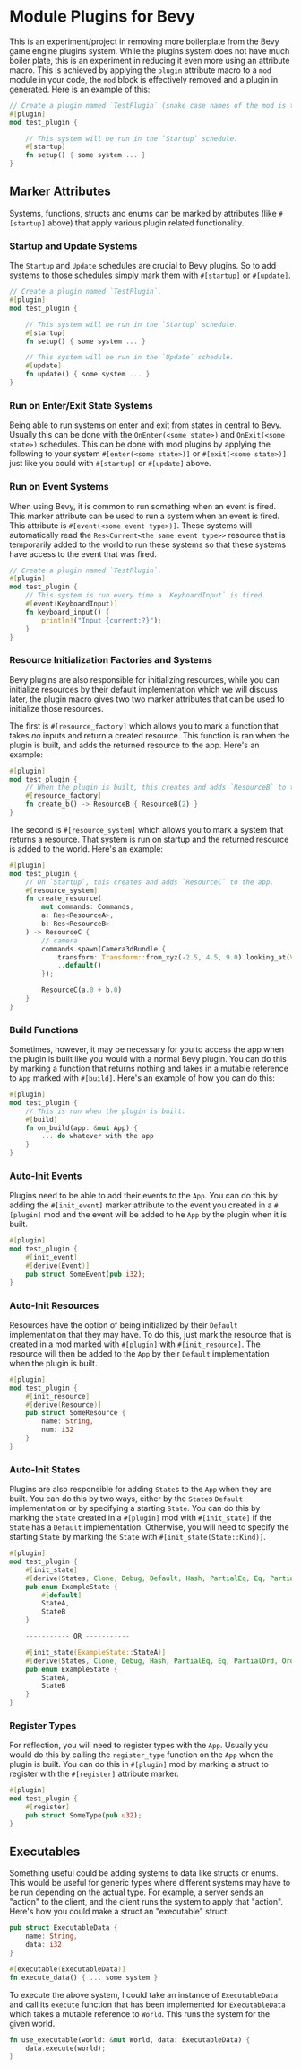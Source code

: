 # Module Plugins for Bevy
This is an experiment/project in removing more boilerplate from the Bevy game engine plugins system.  While the plugins system does not have much boiler plate, this is an experiment in reducing it even more using an attribute macro.  This is achieved by applying the `plugin` attribute macro to a `mod` module in your code, the `mod` block is effectively removed and a plugin in generated.  Here is an example of this:

```rust
// Create a plugin named `TestPlugin` (snake case names of the mod is turned into cammel case).
#[plugin]
mod test_plugin {

    // This system will be run in the `Startup` schedule.
    #[startup]
    fn setup() { some system ... }
}
```

## Marker Attributes
Systems, functions, structs and enums can be marked by attributes (like `#[startup]` above) that apply various plugin related functionality.  

### Startup and Update Systems
The `Startup` and `Update` schedules are crucial to Bevy plugins.  So to add systems to those schedules simply mark them with `#[startup]` or `#[update]`.

```rust
// Create a plugin named `TestPlugin`.
#[plugin]
mod test_plugin {

    // This system will be run in the `Startup` schedule.
    #[startup]
    fn setup() { some system ... }

    // This system will be run in the `Update` schedule.
    #[update]
    fn update() { some system ... }
}
```

### Run on Enter/Exit State Systems
Being able to run systems on enter and exit from states in central to Bevy.  Usually this can be done with the `OnEnter(<some state>)` and `OnExit(<some state>)` schedules.  This can be done with mod plugins by applying the following to your system `#[enter(<some state>)]` or `#[exit(<some state>)]` just like you could with `#[startup]` or `#[update]` above.

### Run on Event Systems
When using Bevy, it is common to run something when an event is fired.  This marker attribute can be used to run a system when an event is fired.  This attribute is `#[event(<some event type>)]`.  These systems will automatically read the `Res<Current<the same event type>>` resource that is temporarily added to the world to run these systems so that these systems have access to the event that was fired.

```rust
// Create a plugin named `TestPlugin`.
#[plugin]
mod test_plugin {
    // This system is run every time a `KeyboardInput` is fired.
    #[event(KeyboardInput)]
    fn keyboard_input() {
        println!("Input {current:?}");
    }
}
```

### Resource Initialization Factories and Systems
Bevy plugins are also responsible for initializing resources, while you can initialize resources by their default implementation which we will discuss later, the plugin macro gives two two marker attributes that can be used to initialize those resources.

The first is `#[resource_factory]` which allows you to mark a function that takes *no* inputs and return a created resource.  This function is ran when the plugin is built, and adds the returned resource to the app.  Here's an example:

```rust
#[plugin]
mod test_plugin {
    // When the plugin is built, this creates and adds `ResourceB` to the app.
    #[resource_factory]
    fn create_b() -> ResourceB { ResourceB(2) }
}
```

The second is `#[resource_system]` which allows you to mark a system that returns a resource.  That system is run on startup and the returned resource is added to the world.  Here's an example:

```rust
#[plugin]
mod test_plugin {
    // On `Startup`, this creates and adds `ResourceC` to the app.
    #[resource_system]
    fn create_resource(
        mut commands: Commands,
        a: Res<ResourceA>,
        b: Res<ResourceB>
    ) -> ResourceC {
        // camera
        commands.spawn(Camera3dBundle {
            transform: Transform::from_xyz(-2.5, 4.5, 9.0).looking_at(Vec3::ZERO, Vec3::Y),
            ..default()
        });

        ResourceC(a.0 + b.0)
    }
}
```

### Build Functions
Sometimes, however, it may be necessary for you to access the app when the plugin is built like you would with a normal Bevy plugin.  You can do this by marking a function that returns nothing and takes in a mutable reference to `App` marked with `#[build]`.  Here's an example of how you can do this:

```rust
#[plugin]
mod test_plugin {
    // This is run when the plugin is built.
    #[build]
    fn on_build(app: &mut App) {
        ... do whatever with the app
    }
}
```

### Auto-Init Events
Plugins need to be able to add their events to the `App`.  You can do this by adding the `#[init_event]` marker attribute to the event you created in a `#[plugin]` mod and the event will be added to he `App` by the plugin when it is built.

```rust
#[plugin]
mod test_plugin {
    #[init_event]
    #[derive(Event)]
    pub struct SomeEvent(pub i32);
}
```

### Auto-Init Resources
Resources have the option of being initialized by their `Default` implementation that they may have.  To do this, just mark the resource that is created in a mod marked with `#[plugin]` with `#[init_resource]`.  The resource will then be added to the `App` by their `Default` implementation when the plugin is built.

```rust
#[plugin]
mod test_plugin {
    #[init_resource]
    #[derive(Resource)]
    pub struct SomeResource {
        name: String,
        num: i32
    }
}
```

### Auto-Init States
Plugins are also responsible for adding `State`s to the `App` when they are built.  You can do this by two ways, either by the `State`s `Default` implementation or by specifying a starting `State`.  You can do this by marking the `State` created in a `#[plugin]` mod with `#[init_state]` if the `State` has a `Default` implementation.  Otherwise, you will need to specify the starting `State` by marking the `State` with `#[init_state(State::Kind)]`.

```rust
#[plugin]
mod test_plugin {
    #[init_state]
    #[derive(States, Clone, Debug, Default, Hash, PartialEq, Eq, PartialOrd, Ord)]
    pub enum ExampleState {
        #[default]
        StateA,
        StateB
    }

    ----------- OR -----------

    #[init_state(ExampleState::StateA)]
    #[derive(States, Clone, Debug, Hash, PartialEq, Eq, PartialOrd, Ord)]
    pub enum ExampleState {
        StateA,
        StateB
    }
}
```

### Register Types
For reflection, you will need to register types with the `App`.  Usually you would do this by calling the `register_type` function on the `App` when the plugin is built.  You can do this in `#[plugin]` mod by marking a struct to register with the `#[register]` attribute marker.

```rust
#[plugin]
mod test_plugin {
    #[register]
    pub struct SomeType(pub u32);
}
```

## Executables
Something useful could be adding systems to data like structs or enums.  This would be useful for generic types where different systems may have to be run depending on the actual type.  For example, a server sends an "action" to the client, and the client runs the system to apply that "action".  Here's how you could make a struct an "executable" struct:

```rust
pub struct ExecutableData {
    name: String,
    data: i32
}

#[executable(ExecutableData)]
fn execute_data() { ... some system }
```

To execute the above system, I could take an instance of `ExecutableData` and call its `execute` function that has been implemented for `ExecutableData` which takes a mutable reference to `World`.  This runs the system for the given world.

```rust
fn use_executable(world: &mut World, data: ExecutableData) {
    data.execute(world);
}
```
